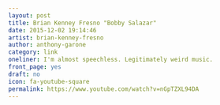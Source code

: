 ```yaml
---
layout: post
title: Brian Kenney Fresno "Bobby Salazar"
date: 2015-12-02 19:14:46
artist: brian-kenney-fresno
author: anthony-garone
category: link
oneliner: I'm almost speechless. Legitimately weird music.
front_page: yes
draft: no
icon: fa-youtube-square
permalink: https://www.youtube.com/watch?v=nGpTZXL94DA
---
```

